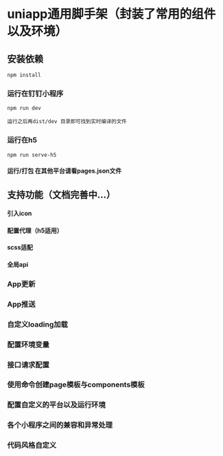 # uniapp通用脚手架（封装了常用的组件以及环境）

## 安装依赖
```
npm install
```

### 运行在钉钉小程序
```
npm run dev

运行之后再dist/dev 目录即可找到实时编译的文件
```

### 运行在h5
```
npm run serve-h5
```

#### 运行/打包 在其他平台请看pages.json文件

## 支持功能（文档完善中...）

#### 引入icon

#### 配置代理（h5适用）

#### scss适配

#### 全局api

### App更新

### App推送

### 自定义loading加载

### 配置环境变量

### 接口请求配置

### 使用命令创建page模板与components模板

### 配置自定义的平台以及运行环境

### 各个小程序之间的兼容和异常处理

### 代码风格自定义







